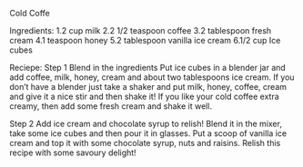 Cold Coffe

Ingredients:
1.2 cup milk 
2.2 1/2 teaspoon coffee
3.2 tablespoon fresh cream
4.1 teaspoon honey
5.2 tablespoon vanilla ice cream
6.1/2 cup Ice cubes

Reciepe:
Step 1 Blend in the ingredients Put ice cubes in a blender jar and add coffee, milk, honey, cream and about two tablespoons ice cream. If you don’t have a blender just take a shaker and put milk, honey, coffee, cream and give it a nice stir and then shake it! If you like your cold coffee extra creamy, then add some fresh cream and shake it well.

Step 2 Add ice cream and chocolate syrup to relish! Blend it in the mixer, take some ice cubes and then pour it in glasses. Put a scoop of vanilla ice cream and top it with some chocolate syrup, nuts and raisins. Relish this recipe with some savoury delight!
